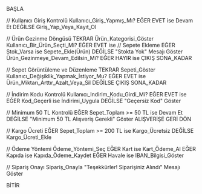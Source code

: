 BAŞLA

// Kullanıcı Giriş Kontrolü
Kullanıcı_Giriş_Yapmış_Mı?
EĞER EVET ise
    Devam Et
DEĞİLSE
    Giriş_Yap_Veya_Kayıt_Ol

// Ürün Gezinme Döngüsü
TEKRAR
    Ürün_Kategorisi_Göster
    Kullanıcı_Bir_Ürün_Seçti_Mi?
    EĞER EVET ise
        // Sepete Ekleme
        EĞER Stok_Varsa ise
            Sepete_Ekle(Ürün)
        DEĞİLSE
            "Stokta Yok" Mesajı Göster
    Ürün_Gezinmeye_Devam_Edilsin_Mi?
    EĞER HAYIR ise
        ÇIKIŞ
SONA_KADAR

// Sepet Görüntüleme ve Düzenleme
TEKRAR
    Sepeti_Göster
    Kullanıcı_Değişiklik_Yapmak_İstiyor_Mu?
    EĞER EVET ise
        Ürün_Miktarı_Arttır_Azalt_Veya_Sil
    DEĞİLSE
        ÇIKIŞ
SONA_KADAR

// İndirim Kodu Kontrolü
Kullanıcı_Indirim_Kodu_Girdi_Mi?
EĞER EVET ise
    EĞER Kod_Geçerli ise
        İndirimi_Uygula
    DEĞİLSE
        "Geçersiz Kod" Göster

// Minimum 50 TL Kontrolü
EĞER Sepet_Toplam >= 50 TL ise
    Devam Et
DEĞİLSE
    "Minimum 50 TL Alışveriş Gerekli" Göster
    ALIŞVERİŞE GERİ DÖN

// Kargo Ücreti
EĞER Sepet_Toplam >= 200 TL ise
    Kargo_Ücretsiz
DEĞİLSE
    Kargo_Ücreti_Ekle

// Ödeme Yöntemi
Ödeme_Yöntemi_Seç
EĞER Kart ise
    Kart_Ödeme_Al
EĞER Kapıda ise
    Kapıda_Ödeme_Kaydet
EĞER Havale ise
    IBAN_Bilgisi_Göster

// Sipariş Onayı
Sipariş_Onayla
"Teşekkürler! Siparişiniz Alındı" Mesajı Göster

BİTİR
